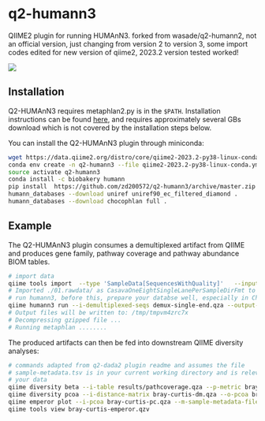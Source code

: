 # q2-humann3

QIIME2 plugin for running HUMAnN3. forked from wasade/q2-humann2, not an official version, just changing from version 2 to version 3, some import codes edited for new version of qiime2, 2023.2 version tested worked!

![](https://user-images.githubusercontent.com/20882745/229346119-691da579-ecf6-46e9-836f-aec5007de0da.png)

## Installation

Q2-HUMAnN3 requires metaphlan2.py is in the ``$PATH``. Installation instructions can be found [here](https://bitbucket.org/biobakery/metaphlan2), and requires approximately several GBs download which is not covered by the installation steps below.

You can install the Q2-HUMAnN3 plugin through miniconda:

```bash
wget https://data.qiime2.org/distro/core/qiime2-2023.2-py38-linux-conda.yml
conda env create -n q2-humann3 --file qiime2-2023.2-py38-linux-conda.yml
source activate q2-humann3
conda install -c biobakery humann
pip install  https://github.com/zd200572/q2-humann3/archive/master.zip
humann_databases --download uniref uniref90_ec_filtered_diamond .
humann_databases --download chocophlan full .
```

## Example

The Q2-HUMAnN3 plugin consumes a demultiplexed artifact from QIIME and produces gene family, pathway coverage and pathway abundance BIOM tables. 

```bash
# import data
qiime tools import  --type 'SampleData[SequencesWithQuality]'   --input-path ./01.rawdata/   --input-format CasavaOneEightSingleLanePerSampleDirFmt   --output-path demux-single-end.qza
# Imported ./01.rawdata/ as CasavaOneEightSingleLanePerSampleDirFmt to demux-single-end.qza
# run humann3, before this, prepare your databse well, especially in China, some databse may not download fastly, alternative methods can be used to do this.
qiime humann3 run --i-demultiplexed-seqs demux-single-end.qza --output-dir results --p-threads=1 --o-genefamilies gene --o-pathcoverage pathc --o-pathabundance patha  --verbose
# Output files will be written to: /tmp/tmpvm4zrc7x
# Decompressing gzipped file ...
# Running metaphlan ........
```

The produced artifacts can then be fed into downstream QIIME diversity analyses:

```bash
# commands adapted from q2-dada2 plugin readme and assumes the file 
# sample-metadata.tsv is in your current working directory and is relevant for
# your data
qiime diversity beta --i-table results/pathcoverage.qza --p-metric braycurtis --o-distance-matrix bray-curtis-dm
qiime diversity pcoa --i-distance-matrix bray-curtis-dm.qza --o-pcoa bray-curtis-pc
qiime emperor plot --i-pcoa bray-curtis-pc.qza --m-sample-metadata-file sample-metadata.tsv --o-visualization bray-curtis-emperor
qiime tools view bray-curtis-emperor.qzv
```

